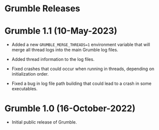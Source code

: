 # Grumble Releases

# Grumble 1.1 (10-May-2023)

* Added a new `GRUMBLE_MERGE_THREADS=1` environment variable that will merge
  all thread logs into the main Grumble log files.

* Added thread information to the log files.

* Fixed crashes that could occur when running in threads, depending on
  initialization order.

* Fixed a bug in log file path building that could lead to a crash in some
  executables.


# Grumble 1.0 (16-October-2022)

* Initial public release of Grumble.
